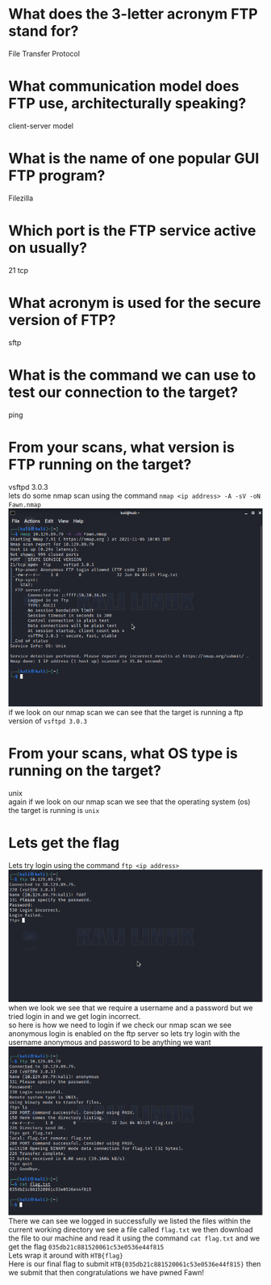 # What does the 3-letter acronym FTP stand for?
File Transfer Protocol

# What communication model does FTP use, architecturally speaking?
client-server model

# What is the name of one popular GUI FTP program?
Filezilla

# Which port is the FTP service active on usually?
21 tcp

# What acronym is used for the secure version of FTP?
sftp

# What is the command we can use to test our connection to the target?
ping

# From your scans, what version is FTP running on the target?
vsftpd 3.0.3<br>
lets do some nmap scan using the command `nmap <ip address> -A -sV -oN Fawn.nmap`
![nmap-scan](nmap-scan.png)
if we look on our nmap scan we can see that the target is running a ftp version of `vsftpd 3.0.3`

# From your scans, what OS type is running on the target?
unix<br>
again if we look on our nmap scan we see that the operating system (os) the target is running is `unix`

# Lets get the flag
Lets try login using the command `ftp <ip address>`
![login-attempt](login-attempt.png)
when we look we see that we require a username and a password but we tried login in and we get login incorrect.<br>
so here is how we need to login if we check our nmap scan we see anonymous login is enabled on the ftp server so lets try login with the username anonymous and password to be anything we want
![gotflag](gotflag.png)<br>
There we can see we logged in successfully we listed the files within the current working directory we see a file called `flag.txt` we then download the file to our machine and read it using the command `cat flag.txt` and we get the flag `035db21c881520061c53e0536e44f815` <br>
Lets wrap it around with `HTB{flag}`<br>
Here is our final flag to submit `HTB{035db21c881520061c53e0536e44f815}` then we submit that then congratulations we have pwned Fawn!